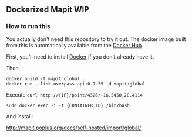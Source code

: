 ## Dockerized Mapit **WIP**

### How to run this

You actually don't need this repository to try it out. The docker image built from this is
automatically available from the [Docker Hub](https://hub.docker.com/).

First, you'll need to install [Docker](https://docs.docker.com/) if you don't already have it.

Then,
```
docker build -t mapit:global .
docker run --link overpass-api:0.7.55 -d mapit:global
```

Execute `curl http://{IP}/point/4326/-16.5450,28.4114`

```
sudo docker exec -i -t {CONTAINER_ID} /bin/bash
```

And install:

http://mapit.poplus.org/docs/self-hosted/import/global/
